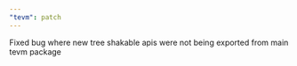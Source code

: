 ```yaml
---
"tevm": patch
---
```


Fixed bug where new tree shakable apis were not being exported from main tevm package
